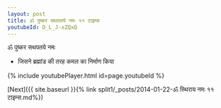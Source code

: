 ```yaml
---
layout: post
title: ॐ पुष्कर सथपतये नमः ११ टाइम्स
youtubeId: D_L_J-xZQxQ
---
```

 
 
 ॐ पुष्कर सथपतये नमः  
 
 -  जिसने ब्रह्मांड की तरह कमल का निर्माण किया 
 
  
 
  
 
 
 
 
 
 


{% include youtubePlayer.html id=page.youtubeId %}
 
[Next]({{ site.baseurl }}{% link  split1/_posts/2014-01-22-ॐ स्थिराय नमः ११ टाइम्स.md%})
 
